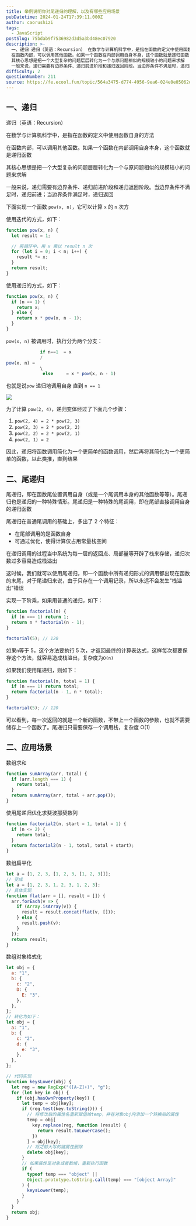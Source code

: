 ```yaml
---
title: 举例说明你对尾递归的理解，以及有哪些应用场景
pubDatetime: 2024-01-24T17:39:11.000Z
author: caorushizi
tags:
  - JavaScript
postSlug: 75bdab9f7536982d3d5a3bd48ec07920
description: >-
  一、递归 递归（英语：Recursion） 在数学与计算机科学中，是指在函数的定义中使用函数自身的方法
  在函数内部，可以调用其他函数。如果一个函数在内部调用自身本身，这个函数就是递归函数
  其核心思想是把一个大型复杂的问题层层转化为一个与原问题相似的规模较小的问题来求解
  一般来说，递归需要有边界条件、递归前进阶段和递归返回阶段。当边界条件不满足时，递归前进；当边界条件满足时，递归返回 下面实现一个函
difficulty: 2
questionNumber: 211
source: https://fe.ecool.fun/topic/564a3475-d774-4956-9ea6-024e0e05062d
---
```


## 一、递归

递归（英语：Recursion）

在数学与计算机科学中，是指在函数的定义中使用函数自身的方法

在函数内部，可以调用其他函数。如果一个函数在内部调用自身本身，这个函数就是递归函数

其核心思想是把一个大型复杂的问题层层转化为一个与原问题相似的规模较小的问题来求解

一般来说，递归需要有边界条件、递归前进阶段和递归返回阶段。当边界条件不满足时，递归前进；当边界条件满足时，递归返回

下面实现一个函数 `pow(x, n)`，它可以计算 `x` 的 `n` 次方

使用迭代的方式，如下：

```js
function pow(x, n) {
  let result = 1;

  // 再循环中，用 x 乘以 result n 次
  for (let i = 0; i < n; i++) {
    result *= x;
  }
  return result;
}
```

使用递归的方式，如下：

```js
function pow(x, n) {
  if (n == 1) {
    return x;
  } else {
    return x * pow(x, n - 1);
  }
}
```

`pow(x, n)` 被调用时，执行分为两个分支：

```js
             if n==1  = x
             /
pow(x, n) =
             \
              else     = x * pow(x, n - 1)
```

也就是说`pow` 递归地调用自身 直到 `n == 1`

![](https://static.ecool.fun//article/6ba267f3-37a5-4134-b747-887d23c54c63.png)

为了计算 `pow(2, 4)`，递归变体经过了下面几个步骤：

1. `pow(2, 4) = 2 * pow(2, 3)`
2. `pow(2, 3) = 2 * pow(2, 2)`
3. `pow(2, 2) = 2 * pow(2, 1)`
4. `pow(2, 1) = 2`

因此，递归将函数调用简化为一个更简单的函数调用，然后再将其简化为一个更简单的函数，以此类推，直到结果

## 二、尾递归

尾递归，即在函数尾位置调用自身（或是一个尾调用本身的其他函数等等）。尾递归也是递归的一种特殊情形。尾递归是一种特殊的尾调用，即在尾部直接调用自身的递归函数

尾递归在普通尾调用的基础上，多出了 2 个特征：

- 在尾部调用的是函数自身
- 可通过优化，使得计算仅占用常量栈空间

在递归调用的过程当中系统为每一层的返回点、局部量等开辟了栈来存储，递归次数过多容易造成栈溢出

这时候，我们就可以使用尾递归，即一个函数中所有递归形式的调用都出现在函数的末尾，对于尾递归来说，由于只存在一个调用记录，所以永远不会发生"栈溢出"错误

实现一下阶乘，如果用普通的递归，如下：

```js
function factorial(n) {
  if (n === 1) return 1;
  return n * factorial(n - 1);
}

factorial(5); // 120
```

如果`n`等于 5，这个方法要执行 5 次，才返回最终的计算表达式，这样每次都要保存这个方法，就容易造成栈溢出，复杂度为`O(n)`

如果我们使用尾递归，则如下：

```js
function factorial(n, total = 1) {
  if (n === 1) return total;
  return factorial(n - 1, n * total);
}

factorial(5); // 120
```

可以看到，每一次返回的就是一个新的函数，不带上一个函数的参数，也就不需要储存上一个函数了。尾递归只需要保存一个调用栈，复杂度 O(1)

## 二、应用场景

数组求和

```js
function sumArray(arr, total) {
  if (arr.length === 1) {
    return total;
  }
  return sumArray(arr, total + arr.pop());
}
```

使用尾递归优化求斐波那契数列

```js
function factorial2(n, start = 1, total = 1) {
  if (n <= 2) {
    return total;
  }
  return factorial2(n - 1, total, total + start);
}
```

数组扁平化

```js
let a = [1, 2, 3, [1, 2, 3, [1, 2, 3]]];
// 变成
let a = [1, 2, 3, 1, 2, 3, 1, 2, 3];
// 具体实现
function flat(arr = [], result = []) {
  arr.forEach(v => {
    if (Array.isArray(v)) {
      result = result.concat(flat(v, []));
    } else {
      result.push(v);
    }
  });
  return result;
}
```

数组对象格式化

```js
let obj = {
  a: "1",
  b: {
    c: "2",
    D: {
      E: "3",
    },
  },
};
// 转化为如下：
let obj = {
  a: "1",
  b: {
    c: "2",
    d: {
      e: "3",
    },
  },
};

// 代码实现
function keysLower(obj) {
  let reg = new RegExp("([A-Z]+)", "g");
  for (let key in obj) {
    if (obj.hasOwnProperty(key)) {
      let temp = obj[key];
      if (reg.test(key.toString())) {
        // 将修改后的属性名重新赋值给temp，并在对象obj内添加一个转换后的属性
        temp = obj[
          key.replace(reg, function (result) {
            return result.toLowerCase();
          })
        ] = obj[key];
        // 将之前大写的键属性删除
        delete obj[key];
      }
      // 如果属性是对象或者数组，重新执行函数
      if (
        typeof temp === "object" ||
        Object.prototype.toString.call(temp) === "[object Array]"
      ) {
        keysLower(temp);
      }
    }
  }
  return obj;
}
```
